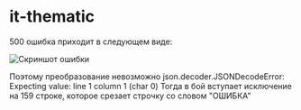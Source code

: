 # it-thematic

500 ошибка приходит в следующем виде:

![Скриншот ошибки](https://image.prntscr.com/image/PPcnRWzfRReB4S5pQOTkNA.png)

 Поэтому преобразование невозможно
             json.decoder.JSONDecodeError: Expecting value: line 1 column 1 (char 0)
 Тогда в бой вступает исключение на 159 строке, которое срезает строчку со словом "ОШИБКА"
 
